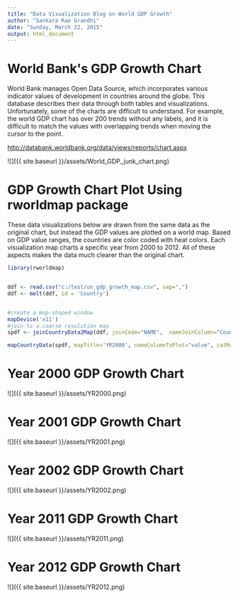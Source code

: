 ```yaml
---
title: "Data Visualization Blog on World GDP Growth"
author: "Sankara Rao Grandhi"
date: "Sunday, March 22, 2015"
output: html_document
---
```


World Bank's GDP Growth Chart
=================================

World Bank manages Open Data Source, which incorporates various indicator values of development in countries around the globe. This database describes their data through both tables and visualizations. Unfortunately, some of the charts are difficult to understand. For example, the world GDP chart has over 200 trends without any labels, and it is difficult to match the values with overlapping trends when moving the cursor to the point.

http://databank.worldbank.org/data/views/reports/chart.aspx


![]({{ site.baseurl }}/assets/World_GDP_junk_chart.png)


GDP Growth Chart Plot Using rworldmap package
==================================================

These data visualizations below are drawn from the same data as the original  chart, but instead the GDP values are plotted on a world map. Based on GDP value ranges, the countries are color coded with heat colors. Each visualization map charts a specific year from 2000 to 2012. All of these aspects makes the data much clearer than the original chart.



```r
library(rworldmap)


ddf <- read.csv("c:/test/un_gdp_growth_map.csv", sep=",")
ddf <- melt(ddf, id = 'Country')


#create a map-shaped window
mapDevice('x11')
#join to a coarse resolution map
spdf <- joinCountryData2Map(ddf, joinCode="NAME",  nameJoinColumn="Country")

mapCountryData(spdf, mapTitle='YR2000', nameColumnToPlot="value", catMethod="fixedWidth")

```
Year 2000 GDP Growth Chart
============================
![]({{ site.baseurl  }}/assets/YR2000.png)

Year 2001 GDP Growth Chart
============================
![]({{ site.baseurl  }}/assets/YR2001.png)

Year 2002 GDP Growth Chart
===============================
![]({{ site.baseurl  }}/assets/YR2002.png)

Year 2011 GDP Growth Chart
===================================
![]({{ site.baseurl  }}/assets/YR2011.png)

Year 2012 GDP Growth Chart
============================
![]({{ site.baseurl  }}/assets/YR2012.png)


